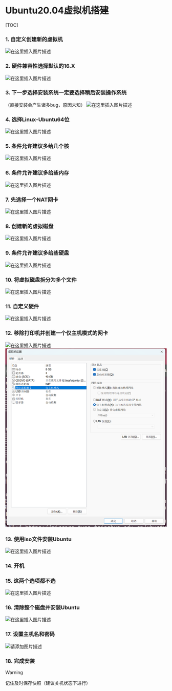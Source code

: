 # Ubuntu20.04虚拟机搭建

[TOC]

### 1. 自定义创建新的虚拟机

![在这里插入图片描述](https://img-blog.csdnimg.cn/562f139e8e834ca1bf490675871a7c57.png#pic_center)

### 2. 硬件兼容性选择默认的16.X

![在这里插入图片描述](https://img-blog.csdnimg.cn/3e004e94b2d64bc794cc6cfd8dd603a3.png#pic_center)

### 3. 下一步选择安装系统**一定要选择稍后安装操作系统**

（直接安装会产生诸多bug，原因未知）
![在这里插入图片描述](https://img-blog.csdnimg.cn/e0cd001052494d9894f3bdd8a7da110d.png#pic_center)

### 4. 选择Linux-Ubuntu64位

![在这里插入图片描述](https://img-blog.csdnimg.cn/477564e5168345ceb76bd8ed8d5d6efe.png#pic_center)

### 5. 条件允许建议多给几个核

![在这里插入图片描述](https://img-blog.csdnimg.cn/bc85af22433849ac93ef40e70a628322.png#pic_center)

### 6. 条件允许建议多给些内存

![在这里插入图片描述](https://img-blog.csdnimg.cn/452ff9dc30c143ea8100a18d68332139.png#pic_center)

### 7. 先选择一个NAT网卡

![在这里插入图片描述](https://img-blog.csdnimg.cn/ecf72fb4dc5e40f8a89782b603092b56.png#pic_center)

### 8. 创建新的虚拟磁盘

![在这里插入图片描述](https://img-blog.csdnimg.cn/cb4415c022994932ad9ff85ff87fc046.png#pic_center)

### 9. 条件允许建议多给些硬盘

![在这里插入图片描述](https://img-blog.csdnimg.cn/548fc5e8a54b40dc8eb3811596307c06.png#pic_center)

### 10. 将虚拟磁盘拆分为多个文件

![在这里插入图片描述](https://img-blog.csdnimg.cn/548fc5e8a54b40dc8eb3811596307c06.png#pic_center)

### 11. 自定义硬件

![在这里插入图片描述](https://img-blog.csdnimg.cn/adcc64725db5495181883c2e58f19213.png#pic_center)

### 12. 移除打印机并创建一个仅主机模式的网卡

![在这里插入图片描述](https://img-blog.csdnimg.cn/119fdada031e49c5895565d3e55361c8.png#pic_center)![image-20240415115533213](./Ubuntu虚拟机.assets/image-20240415115533213.png)

### 13. 使用iso文件安装Ubuntu

![在这里插入图片描述](https://img-blog.csdnimg.cn/f54bf04b4209483cac08e8eb2a9680a4.png#pic_center)

### 14. 开机

### 15. 这两个选项都不选

![在这里插入图片描述](https://img-blog.csdnimg.cn/115a21de0ad14650b640a04a572d19e9.png#pic_center)

### 16. **清除整个磁盘并安装Ubuntu**

![在这里插入图片描述](https://img-blog.csdnimg.cn/602d705841ea44e48ca526242a338434.png#pic_center)

### 17. 设置主机名和密码

![请添加图片描述](https://img-blog.csdnimg.cn/6bc4e501a7b142ea9385ff7f91ff9c28.png)

### 18. 完成安装

> [!Warning]
>
> 记住及时保存快照（建议关机状态下进行）